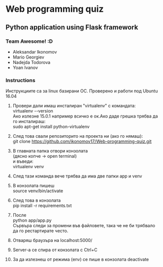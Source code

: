 # Web programming quiz
## Python application using Flask framework

### Team Awesome! :D

* Aleksandar Ikonomov
* Mario Georgiev
* Nadejda Todorova
* Yoan Ivanov

### Instructions
Инструкциите са за linux базирани ОС. Проверено и работи под Ubuntu 16.04<br />
1. Провери дали имаш инсталиран "virtualenv" с командата: <br />
virtualenv --version<br />
Aко излезне 15.0.1 например всичко е ок.Ако даде грешка трябва да го инсталираш:<br />
sudo apt-get install python-virtualenv<br />

2. След това свали репозиторито на проекта ни (ако го нямаш):<br />
git clone https://github.com/ikonomov17/Web-programming-quiz.git<br />

3. В главната папка отвори конзолата<br />
(дясно копче -> open terminal)<br />
и въведи:<br />
virtualenv venv<br />

4. След тази команда вече трябва да има две папки app и venv<br />

5. В конзолата пишеш <br />
source venv/bin/activate<br />

6. След това в конзолата<br />
pip install -r requirements.txt<br />

7. После <br />
python app/app.py<br />
Сървъра следи за промени във файловете, така че не би трябвало да го рестартирате често.<br />

8. Отваряш браузъра на localhost:5000/

9. Server-a се спира от конзолата с Ctrl+C

10. За да излезнеш от режима (env) се пише в конзолата deactivate
